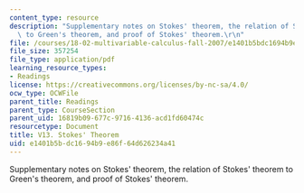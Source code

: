 ```yaml
---
content_type: resource
description: "Supplementary notes on Stokes' theorem, the relation of Stokes' theorem\
  \ to Green's theorem, and proof of Stokes' theorem.\r\n"
file: /courses/18-02-multivariable-calculus-fall-2007/e1401b5bdc1694b9e86f64d626234a41_stokes_theorem.pdf
file_size: 357254
file_type: application/pdf
learning_resource_types:
- Readings
license: https://creativecommons.org/licenses/by-nc-sa/4.0/
ocw_type: OCWFile
parent_title: Readings
parent_type: CourseSection
parent_uid: 16819b09-677c-9716-4136-acd1fd60474c
resourcetype: Document
title: V13. Stokes' Theorem
uid: e1401b5b-dc16-94b9-e86f-64d626234a41
---
```

Supplementary notes on Stokes' theorem, the relation of Stokes' theorem to Green's theorem, and proof of Stokes' theorem.
